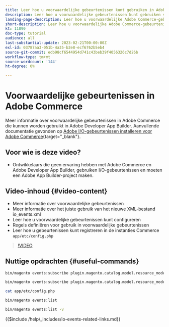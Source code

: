 ```yaml
---
title: Leer hoe u voorwaardelijke gebeurtenissen kunt gebruiken in Adobe Commerce
description: Leer hoe u voorwaardelijke gebeurtenissen kunt gebruiken voor gebruik in Adobe Developer App Builder.
landing-page-description: Leer hoe u voorwaardelijke Adobe Commerce-gebeurtenissen kunt gebruiken.
short-description: Leer hoe u voorwaardelijke Adobe Commerce-gebeurtenissen kunt gebruiken.
kt: 11890
doc-type: tutorial
audience: all
last-substantial-update: 2023-02-21T00:00:00Z
exl-id: 03787aa3-051b-4a35-b2e8-ecf6762b5eb4
source-git-commit: edb98cf6544954d741c43beb39f4056326c7d26b
workflow-type: tm+mt
source-wordcount: '144'
ht-degree: 0%

---
```


# Voorwaardelijke gebeurtenissen in Adobe Commerce

Meer informatie over voorwaardelijke gebeurtenissen in Adobe Commerce die kunnen worden gebruikt in Adobe Developer App Builder. Aanvullende documentatie gevonden op [Adobe I/O-gebeurtenissen installeren voor Adobe Commerce](https://developer.adobe.com/commerce/events/get-started/conditional-events/){target="_blank"}.

## Voor wie is deze video?

* Ontwikkelaars die geen ervaring hebben met Adobe Commerce en Adobe Developer App Builder, gebruiken I/O-gebeurtenissen en moeten een Adobe App Builder-project maken.

## Video-inhoud {#video-content}

* Meer informatie over voorwaardelijke gebeurtenissen
* Meer informatie over het juiste gebruik van het nieuwe XML-bestand io_events.xml
* Leer hoe u voorwaardelijke gebeurtenissen kunt configureren
* Regels definiëren voor gebruik in voorwaardelijke gebeurtenissen
* Leer hoe u gebeurtenissen kunt registreren in de instanties Commerce `app/etc/config.php`

>[!VIDEO](https://video.tv.adobe.com/v/3415806?quality=12&learn=on)

## Nuttige opdrachten {#useful-commands}

```bash
bin/magento events:subscribe plugin.magento.catalog.model.resource_model.product.save --fields=sku --fields=qty --fields=category_id

bin/magento events:subscribe plugin.magento.catalog.model.resource_model.product.save_low_stock --parent=plugin.magento.catalog.model.resource_model.product.save --fields=sku --fields=qty --fields=category_id --rules="qty|lessThan|20" --rules="category_id|in|3,4,5"

cat app/etc/config.php

bin/magento events:list

bin/magento events:list -v
```

{{$include /help/_includes/io-events-related-links.md}}
